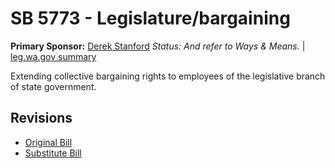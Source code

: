 # SB 5773 - Legislature/bargaining
**Primary Sponsor:** [Derek Stanford](/person/leg/derek.stanford.md)
*Status: And refer to Ways & Means.* | [leg.wa.gov summary](https://app.leg.wa.gov/billsummary?BillNumber=5773&Year=2021)

Extending collective bargaining rights to employees of the legislative branch of state government.

## Revisions
* [Original Bill](1/)
* [Substitute Bill](S/)